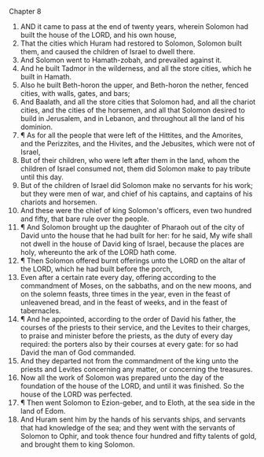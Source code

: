 

Chapter 8

1. AND it came to pass at the end of twenty years, wherein Solomon had built the house of the LORD, and his own house,
2. That the cities which Huram had restored to Solomon, Solomon built them, and caused the children of Israel to dwell there.
3. And Solomon went to Hamath-zobah, and prevailed against it.
4. And he built Tadmor in the wilderness, and all the store cities, which he built in Hamath.
5. Also he built Beth-horon the upper, and Beth-horon the nether, fenced cities, with walls, gates, and bars;
6. And Baalath, and all the store cities that Solomon had, and all the chariot cities, and the cities of the horsemen, and all that Solomon desired to build in Jerusalem, and in Lebanon, and throughout all the land of his dominion.
7. ¶ As for all the people that were left of the Hittites, and the Amorites, and the Perizzites, and the Hivites, and the Jebusites, which were not of Israel,
8. But of their children, who were left after them in the land, whom the children of Israel consumed not, them did Solomon make to pay tribute until this day.
9. But of the children of Israel did Solomon make no servants for his work; but they were men of war, and chief of his captains, and captains of his chariots and horsemen.
10. And these were the chief of king Solomon's officers, even two hundred and fifty, that bare rule over the people.
11. ¶ And Solomon brought up the daughter of Pharaoh out of the city of David unto the house that he had built for her: for he said, My wife shall not dwell in the house of David king of Israel, because the places are holy, whereunto the ark of the LORD hath come.
12. ¶ Then Solomon offered burnt offerings unto the LORD on the altar of the LORD, which he had built before the porch,
13. Even after a certain rate every day, offering according to the commandment of Moses, on the sabbaths, and on the new moons, and on the solemn feasts, three times in the year, even in the feast of unleavened bread, and in the feast of weeks, and in the feast of tabernacles.
14. ¶ And he appointed, according to the order of David his father, the courses of the priests to their service, and the Levites to their charges, to praise and minister before the priests, as the duty of every day required: the porters also by their courses at every gate: for so had David the man of God commanded.
15. And they departed not from the commandment of the king unto the priests and Levites concerning any matter, or concerning the treasures.
16. Now all the work of Solomon was prepared unto the day of the foundation of the house of the LORD, and until it was finished.  So the house of the LORD was perfected.
17. ¶ Then went Solomon to Ezion-geber, and to Eloth, at the sea side in the land of Edom.
18. And Huram sent him by the hands of his servants ships, and servants that had knowledge of the sea; and they went with the servants of Solomon to Ophir, and took thence four hundred and fifty talents of gold, and brought them to king Solomon.
